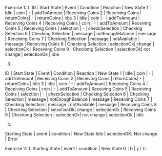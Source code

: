 
Exercise 1:
1.
ID      |   Start State         | Event      | Condition        | Reaction       | New State
1       |   Idle                | coin       | -                | addToAmount    | Receiving Coins
2       |   Receiving Coins     | returnCoins| -                | returnCoins    | Idle
3       |   Idle                | coin       | -                | addToAmount    | Receiving Coins
4       |   Receiving Coins     | coin       | -                | addToAmount    | Receiving Coins
5       |   Receiving Coins     | selection  | -                | checkSelection | Checking Selection
6       |   Checking Selection  | message    | notEnoughBalance | message        | Receiving Coins
7       |   Checking Selection  | message    | notAvailable     | message        | Receiving Coins
8       |   Checking Selection  | selectionOk| change           | selectionOk    | Receiving Coins
9       |   Checlomg Selection  | selectionOk| not change       | selectionOk    | Idle

3.
ID      |   Start State         | Event      | Condition        | Reaction       | New State
1       |   Idle                | coin       | -                | addToAmount    | Receiving Coins
2       |   Receiving Coins     | returnCoins| -                | returnCoins    | Idle
3       |   Idle                | coin       | -                | addToAmount    | Receiving Coins
4       |   Receiving Coins     | coin       | -                | addToAmount    | Receiving Coins
5       |   Receiving Coins     | selection  | -                | checkSelection | Checking Selection
6       |   Checking Selection  | message    | notEnoughBalance | message        | Receiving Coins
7       |   Checking Selection  | message    | notAvailable     | message        | Receiving Coins
8       |   Checking Selection  | selectionOk| change           | selectionOk    | Receiving Coins
9       |   Checlomg Selection  | selectionOk| not change       | selectionOk    | Idle

4.
Starting State  |   event    |   condition   |   New State
Idle            | selectionOK|   Not change  |   Error


Exercise 2:
1.
Starting State  |   event   |   condition   |   New State
D               |   b       |   y           |   C

